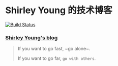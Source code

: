 # Shirley Young 的技术博客

[![Build Status](https://travis-ci.org/codingShirley/codingShirley.github.io.svg?branch=resource)](https://travis-ci.org/codingShirley/codingShirley.github.io)
 
### [Shirley Young's blog](https://codingShirley.github.io)

> If you want to go fast, ~go alone~. 
> 
> If you want to go far, `go with others`.
